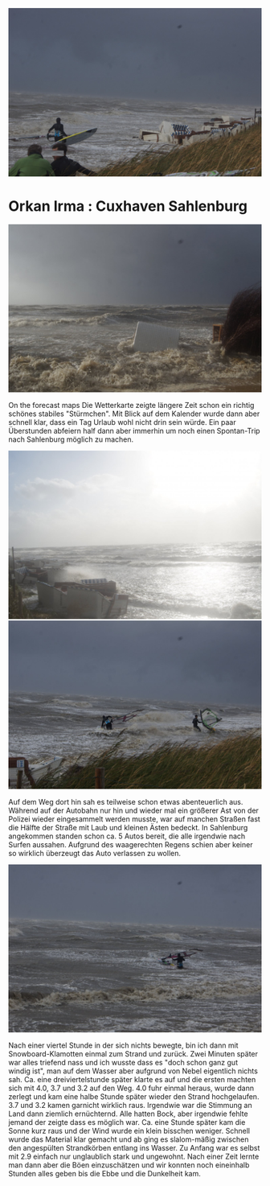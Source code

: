 ![09_13_cuxhaven-sahlenburg-irma/01.jpg](../../../../../../mediaLibrary/posts/2017/northSea/09_13_cuxhaven-sahlenburg-irma/01.jpg "01.jpg")

# Orkan Irma : Cuxhaven Sahlenburg

![09_13_cuxhaven-sahlenburg-irma/02.jpg](../../../../../../mediaLibrary/posts/2017/northSea/09_13_cuxhaven-sahlenburg-irma/02.jpg "02.jpg")

On the forecast maps 
Die Wetterkarte zeigte längere Zeit schon ein richtig schönes stabiles "Stürmchen".
Mit Blick auf dem Kalender wurde dann aber schnell klar, dass ein Tag Urlaub wohl nicht drin sein würde.
Ein paar Überstunden abfeiern half dann aber immerhin um noch einen Spontan-Trip nach Sahlenburg möglich zu machen.

![09_13_cuxhaven-sahlenburg-irma/03.jpg](../../../../../../mediaLibrary/posts/2017/northSea/09_13_cuxhaven-sahlenburg-irma/03.jpg "03.jpg")
![09_13_cuxhaven-sahlenburg-irma/04.jpg](../../../../../../mediaLibrary/posts/2017/northSea/09_13_cuxhaven-sahlenburg-irma/04.jpg "04.jpg")

Auf dem Weg dort hin sah es teilweise schon etwas abenteuerlich aus. Während auf der Autobahn nur hin und wieder mal ein größerer Ast von der Polizei wieder eingesammelt werden musste, war auf manchen Straßen fast die Hälfte der Straße mit Laub und kleinen Ästen bedeckt.
In Sahlenburg angekommen standen schon ca. 5 Autos bereit, die alle irgendwie nach Surfen aussahen.
Aufgrund des waagerechten Regens schien aber keiner so wirklich überzeugt das Auto verlassen zu wollen.

![09_13_cuxhaven-sahlenburg-irma/05.jpg](../../../../../../mediaLibrary/posts/2017/northSea/09_13_cuxhaven-sahlenburg-irma/05.jpg "05.jpg")

Nach einer viertel Stunde in der sich nichts bewegte, bin ich dann mit Snowboard-Klamotten einmal zum Strand und zurück.
Zwei Minuten später war alles triefend nass und ich wusste dass es "doch schon ganz gut windig ist", man auf dem Wasser aber aufgrund von Nebel eigentlich nichts sah.
Ca. eine dreiviertelstunde später klarte es auf und die ersten machten sich mit 4.0, 3.7 und 3.2 auf den Weg.
4.0 fuhr einmal heraus, wurde dann zerlegt und kam eine halbe Stunde später wieder den Strand hochgelaufen.
3.7 und 3.2 kamen garnicht wirklich raus. Irgendwie war die Stimmung an Land dann ziemlich ernüchternd.
Alle hatten Bock, aber irgendwie fehlte jemand der zeigte dass es möglich war.
Ca. eine Stunde später kam die Sonne kurz raus und der Wind wurde ein klein bisschen weniger.
Schnell wurde das Material klar gemacht und ab ging es slalom-mäßig zwischen den angespülten Strandkörben entlang ins
Wasser. Zu Anfang war es selbst mit 2.9 einfach nur unglaublich stark und ungewohnt.
Nach einer Zeit lernte man dann aber die Böen einzuschätzen und wir konnten noch eineinhalb Stunden alles geben bis die Ebbe und die Dunkelheit kam.
